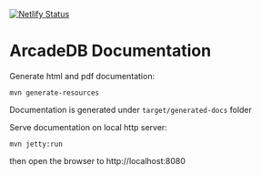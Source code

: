 [![Netlify Status](https://api.netlify.com/api/v1/badges/eef44996-0500-4b34-bd74-c9043079e547/deploy-status)](https://app.netlify.com/sites/laughing-saha-bb44e9/deploys)

# ArcadeDB Documentation

Generate html and pdf documentation:

```shell
mvn generate-resources
```

Documentation is generated under `target/generated-docs` folder

Serve documentation on local http server:

```shell
mvn jetty:run
```

then open the browser to http://localhost:8080
